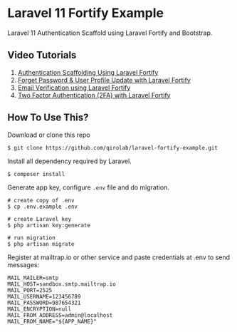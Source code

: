 # Laravel 11 Fortify Example
Laravel 11 Authentication Scaffold using Laravel Fortify and Bootstrap.


## Video Tutorials
1. [Authentication Scaffolding Using Laravel Fortify](https://www.youtube.com/watch?v=CLsyHP7x0N0)
2. [Forget Password & User Profile Update with Laravel Fortify](https://www.youtube.com/watch?v=NTc5FXmnWYc)
3. [Email Verification using Laravel Fortify](https://www.youtube.com/watch?v=X0ebWjcQ-uc)
4. [Two Factor Authentication (2FA) with Laravel Fortify](https://www.youtube.com/watch?v=rDCqS277dVQ)


## How To Use This?

Download or clone this repo
```shell
$ git clone https://github.com/qirolab/laravel-fortify-example.git
```

Install all dependency required by Laravel.
```shell
$ composer install
```

Generate app key, configure `.env` file and do migration.
```shell
# create copy of .env
$ cp .env.example .env

# create Laravel key
$ php artisan key:generate

# run migration
$ php artisan migrate
```

Register at mailtrap.io or other service and paste credentials at .env to send messages:
```dotenv
MAIL_MAILER=smtp
MAIL_HOST=sandbox.smtp.mailtrap.io
MAIL_PORT=2525
MAIL_USERNAME=123456789
MAIL_PASSWORD=987654321
MAIL_ENCRYPTION=null
MAIL_FROM_ADDRESS=admin@localhost
MAIL_FROM_NAME="${APP_NAME}"
```
